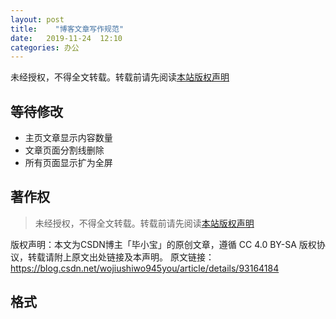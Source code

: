 ```yaml
---
layout: post
title:    "博客文章写作规范"
date:   2019-11-24  12:10 
categories: 办公
---
```


未经授权，不得全文转载。转载前请先阅读[本站版权声明](https://lonlypan.com/archivers/版权声明)

## 等待修改

 - 主页文章显示内容数量
 - 文章页面分割线删除
 - 所有页面显示扩为全屏

## 著作权

> 未经授权，不得全文转载。转载前请先阅读[本站版权声明](https://lonlypan.com/archivers/版权声明)



版权声明：本文为CSDN博主「毕小宝」的原创文章，遵循 CC 4.0 BY-SA 版权协议，转载请附上原文出处链接及本声明。
原文链接：https://blog.csdn.net/wojiushiwo945you/article/details/93164184

## 格式


